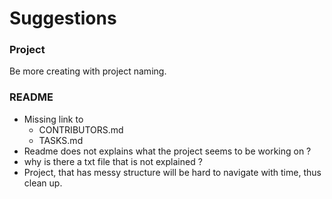 # Suggestions

### Project
Be more creating with project naming.

### README
- Missing link to
  - CONTRIBUTORS.md
  - TASKS.md
- Readme does not explains what the project seems to be working on ?
- why is there a txt file that is not explained ?
- Project, that has messy structure will be hard to navigate with time, thus clean up.
